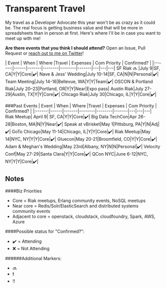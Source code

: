 Transparent Travel
==================

My travel as a Developer Advocate this year won't be as crazy as it could be. The real focus is getting business value and that will be more in spreadsheets than in person at first. Here's where I'll be in case you want to meet up with me!


**Are there events that you think I should attend?** Open an Issue, Pull Request or [reach out to me on Twitter](http://twitter.com/mjbrender)!


| Event | When | Where |Travel | Expenses | Com Priority | Confirmed? |
|:------:|------|-------|--------|--------|-------|---|---|---|
SF Riak :soon: |July 9|SF, CA|Y|Y|Core|:heavy_check_mark:|
Nave & Jess' Wedding|July 10-14|SF, CA|N|N|Personal|:heavy_check_mark:|
Team Meeting|July 14-16|Bellevue, WA|Y|Y|Team|:heavy_check_mark:|
OSCON & Portland Riak|July 20–23|Portland, OR|Y|Y|Near|Expo pass|
Austin Riak|July 27-29|Austin, TX|Y|Y|Core|:heavy_check_mark:|
Chicago Riak|July 30|Chicago, IL|Y|Y|Core|:heavy_check_mark:|

###Past Events
| Event | When | Where |Travel | Expenses | Com Priority | Confirmed? |
|:------:|------|-------|--------|--------|-------|---|---|---|
Riak Meetup| April 9| SF, CA|Y|Y|Core|:heavy_check_mark:|
Big Data TechCon|Apr 26-28|Boston, MA|N|Y|Near|:heavy_check_mark:|
Speak at vBrisket|May 1|Pittsburg, PA|Y|N|Adj|:heavy_check_mark:|
GoTo Chicago|May 11-14|Chicago, IL|Y|Y|Core|:heavy_check_mark:|
Riak Meetup|May 14|NYC, NY|Y|Y|Core|:heavy_check_mark:|
Gluecon|May 20-21|Broomfield, CO|Y|Y|Core|:heavy_check_mark:|
Adam & Meghan's Wedding|May 23rd|Albany, NY|N|N|Personal|:heavy_check_mark:|
Velocity Conf|May 27-29|Santa Clara|Y|Y|Core|:heavy_check_mark:|
QCon NYC|June 6-12|NYC, NY|Y|Y|Core|:heavy_check_mark:|

## Notes 
####Biz Priorities

* Core = Riak meetups, Erlang community events, NoSQL meetups
* Near core = Redis/Solr/ElasticSearch and distributed systems community events
* Adjacent to core = openstack, cloudstack, cloudfoundry, Spark, AWS, Azure

####Possible status for "Confirmed?": 
* :heavy_check_mark: = Attending
* :x: = Not Attending

######Additional Markers:
* :soon: 
* :heavy_exclamation_mark:
* :bangbang: